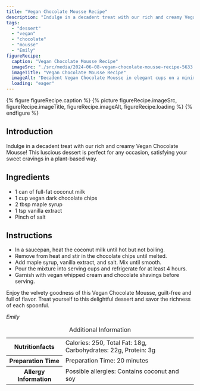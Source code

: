 ```yaml
---
title: "Vegan Chocolate Mousse Recipe"
description: "Indulge in a decadent treat with our rich and creamy Vegan Chocolate Mousse! Satisfy your sweet cravings in a plant-based way."
tags:
  - "dessert"
  - "vegan"
  - "chocolate"
  - "mousse"
  - "Emily"
figureRecipe: 
  caption: "Vegan Chocolate Mousse Recipe"
  imageSrc: "./src/media/2024-06-08-vegan-chocolate-mousse-recipe-5633.png"
  imageTitle: "Vegan Chocolate Mousse Recipe"
  imageAlt: "Decadent Vegan Chocolate Mousse in elegant cups on a minimalist table, embodying effortless elegance and indulgent plant-based luxury."
  loading: "eager"
---
```


{% figure figureRecipe.caption %}
{% picture figureRecipe.imageSrc, figureRecipe.imageTitle, figureRecipe.imageAlt, figureRecipe.loading %}
{% endfigure %}

## Introduction

Indulge in a decadent treat with our rich and creamy Vegan Chocolate Mousse! This luscious dessert is perfect for any occasion, satisfying your sweet cravings in a plant-based way.

## Ingredients

* 1 can of full-fat coconut milk
* 1 cup vegan dark chocolate chips
* 2 tbsp maple syrup
* 1 tsp vanilla extract
* Pinch of salt

## Instructions

* In a saucepan, heat the coconut milk until hot but not boiling.
* Remove from heat and stir in the chocolate chips until melted.
* Add maple syrup, vanilla extract, and salt. Mix until smooth.
* Pour the mixture into serving cups and refrigerate for at least 4 hours.
* Garnish with vegan whipped cream and chocolate shavings before serving.

Enjoy the velvety goodness of this Vegan Chocolate Mousse, guilt-free and full of flavor. Treat yourself to this delightful dessert and savor the richness of each spoonful.

*Emily*

<table><caption class='sr-only'>Additional Information</caption><tr><th>Nutritionfacts</th><td>Calories: 250, Total Fat: 18g, Carbohydrates: 22g, Protein: 3g&nbsp;</td></tr><tr><th>Preparation Time</th><td>Preparation Time: 20 minutes&nbsp;</td></tr><tr><th>Allergy Information</th><td>Possible allergies: Contains coconut and soy&nbsp;</td></tr></table>

